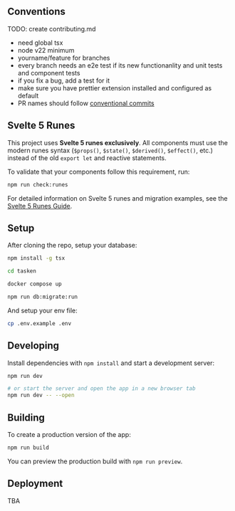 ## Conventions 
TODO: create contributing.md

- need global tsx
- node v22 minimum
- yourname/feature for branches
- every branch needs an e2e test if its new functionanlity and unit tests and component tests
- if you fix a bug, add a test for it
- make sure you have prettier extension installed and configured as default
- PR names should follow [conventional commits](https://www.conventionalcommits.org/en/v1.0.0/#summary)

## Svelte 5 Runes

This project uses **Svelte 5 runes exclusively**. All components must use the modern runes syntax (`$props()`, `$state()`, `$derived()`, `$effect()`, etc.) instead of the old `export let` and reactive statements.

To validate that your components follow this requirement, run:

```sh
npm run check:runes
```

For detailed information on Svelte 5 runes and migration examples, see the [Svelte 5 Runes Guide](.github/SVELTE_RUNES_GUIDE.md).

## Setup

After cloning the repo, setup your database:

```sh
npm install -g tsx

cd tasken

docker compose up

npm run db:migrate:run
```

And setup your env file:

```sh
cp .env.example .env
```

## Developing

Install dependencies with `npm install` and start a development server:

```sh
npm run dev

# or start the server and open the app in a new browser tab
npm run dev -- --open
```

## Building

To create a production version of the app:

```sh
npm run build
```

You can preview the production build with `npm run preview`.

## Deployment

TBA
